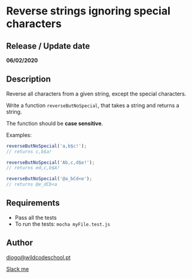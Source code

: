 
# Reverse strings ignoring special characters

## Release / Update date
**06/02/2020**

## Description
Reverse all characters from a given string, except the special characters.

Write a function `reverseButNoSpecial`, that takes a string and returns a string.

The function should be **case sensitive**.

Examples:
```javascript
reverseButNoSpecial('a,b$c!');
// returns c,b$a!

reverseButNoSpecial('Ab,c,d$e!');
// returns ed,c,b$A!

reverseButNoSpecial('@a_bCd<e');
// returns @e_dCb<a
```

## Requirements
- Pass all the tests
- To run the tests: `mocha myFile.test.js`

## Author
diogo@wildcodeschool.pt

[Slack me](https://app.slack.com/client/T6SG2QGG2/GHP34QVV3/user_profile/UHCFSA63T)

